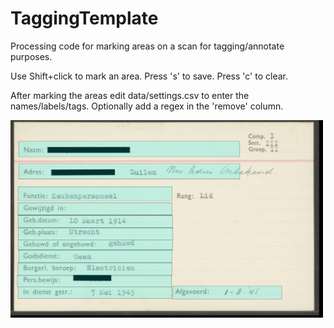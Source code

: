 # TaggingTemplate
Processing code for marking areas on a scan for tagging/annotate purposes.

Use Shift+click to mark an area. Press 's' to save. Press 'c' to clear.

After marking the areas edit data/settings.csv to enter the names/labels/tags. Optionally add a regex in the 'remove' column.

<img src="data/screenshot.jpg" width="500">
